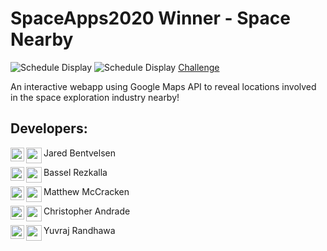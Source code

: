 # SpaceApps2020 Winner - Space Nearby
![Schedule Display](https://github.com/bentvelj/SpaceApps2020/blob/main/screenshots/SpaceNearbyLogo.png)
![Schedule Display](https://github.com/bentvelj/SpaceApps2020/blob/main/screenshots/FullScreen.png)
[Challenge](https://2020.spaceappschallenge.org/challenges/connect/space-exploration-your-backyard/details)

An interactive webapp using Google Maps API to reveal locations involved in the space exploration industry nearby!
<h2>Developers:</h2>

Jared Bentvelsen
[<img alt="JARED_LINK" align="left" width="22px" src="https://cdn.jsdelivr.net/npm/simple-icons@v3/icons/linkedin.svg" />][JARED_LINK]
[<img align="left" width="25px" src="https://img.icons8.com/fluent/48/000000/github.png"/>][JARED_GIT]

Bassel Rezkalla
[<img alt="BASSEL_LINK" align="left" width="22px" src="https://cdn.jsdelivr.net/npm/simple-icons@v3/icons/linkedin.svg" />][BASSEL_LINK]
[<img align="left" width="25px" src="https://img.icons8.com/fluent/48/000000/github.png"/>][BASSEL_GIT]


Matthew McCracken
[<img alt="MATT_LINK" align="left" width="22px" src="https://cdn.jsdelivr.net/npm/simple-icons@v3/icons/linkedin.svg" />][MATT_LINK]
[<img align="left" width="25px" src="https://img.icons8.com/fluent/48/000000/github.png"/>][MATT_GIT]

Christopher Andrade
[<img alt="CHRIS_LINK" align="left" width="22px" src="https://cdn.jsdelivr.net/npm/simple-icons@v3/icons/linkedin.svg" />][CHRIS_LINK]
[<img align="left" width="25px" src="https://img.icons8.com/fluent/48/000000/github.png"/>][CHRIS_GIT]

Yuvraj Randhawa
[<img alt="CHRIS_LINK" align="left" width="22px" src="https://cdn.jsdelivr.net/npm/simple-icons@v3/icons/linkedin.svg" />][YUVI_LINK]
[<img align="left" width="25px" src="https://img.icons8.com/fluent/48/000000/github.png"/>][YUVI_GIT]

[BASSEL_LINK]:https://www.linkedin.com/in/bassel-rezkalla/
[JARED_LINK]:https://www.linkedin.com/in/jaredbentvelsen/
[CHRIS_LINK]:https://www.linkedin.com/in/christopherandrade716/
[MATT_LINK]:https://www.linkedin.com/in/matthew-mccracken/
[YUVI_LINK]:https://www.linkedin.com/in/yuvraj-randhawa/

[BASSEL_GIT]:https://github.com/BasselR/
[JARED_GIT]:https://github.com/bentvelj
[CHRIS_GIT]:https://github.com/christopherandrade716
[YUVI_GIT]:https://github.com/yuvrajrr
[MATT_GIT]:https://github.com/MatthewWMcC
